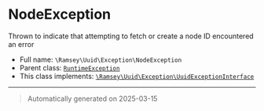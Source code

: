 
# NodeException

Thrown to indicate that attempting to fetch or create a node ID encountered an error



* Full name: `\Ramsey\Uuid\Exception\NodeException`
* Parent class: [`RuntimeException`](../../../RuntimeException.md)
* This class implements:
[`\Ramsey\Uuid\Exception\UuidExceptionInterface`](./UuidExceptionInterface.md)






***
> Automatically generated on 2025-03-15
